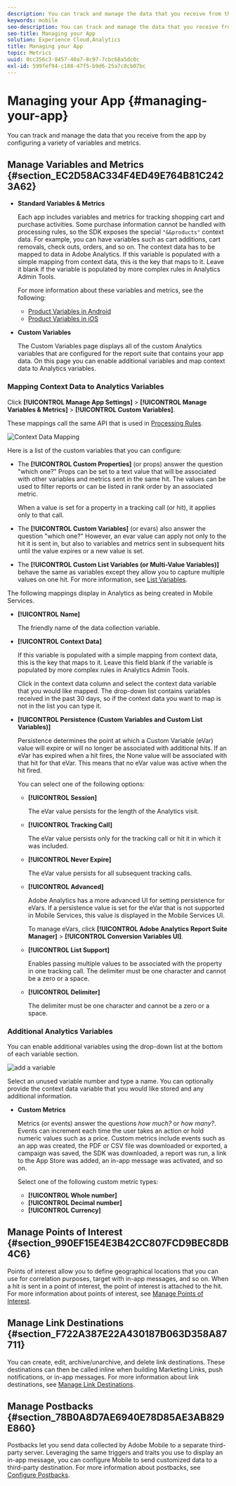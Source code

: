```yaml
---
description: You can track and manage the data that you receive from the app by configuring a variety of variables and metrics.
keywords: mobile
seo-description: You can track and manage the data that you receive from the app by configuring a variety of variables and metrics.
seo-title: Managing your App
solution: Experience Cloud,Analytics
title: Managing your App
topic: Metrics
uuid: 0cc356c3-8457-40a7-8c97-7cbc68a5dc0c
exl-id: 599fef94-c188-47f5-b9d6-25a7c8cb07bc
---
```

# Managing your App {#managing-your-app}

You can track and manage the data that you receive from the app by configuring a variety of variables and metrics.

## Manage Variables and Metrics {#section_EC2D58AC334F4ED49E764B81C2423A62}

* **Standard Variables & Metrics**

  Each app includes variables and metrics for tracking shopping cart and purchase activities. Some purchase information cannot be handled with processing rules, so the SDK exposes the special `"&&products"` context data. For example, you can have variables such as cart additions, cart removals, check outs, orders, and so on. The context data has to be mapped to data in Adobe Analytics. If this variable is populated with a simple mapping from context data, this is the key that maps to it. Leave it blank if the variable is populated by more complex rules in Analytics Admin Tools.

  For more information about these variables and metrics, see the following:

  * [Product Variables in Android](/help/android/analytics-main/products/products.md)
  * [Product Variables in iOS](/help/ios/analytics-main/products/products.md)

* **Custom Variables**

  The Custom Variables page displays all of the custom Analytics variables that are configured for the report suite that contains your app data. On this page you can enable additional variables and map context data to Analytics variables.

### Mapping Context Data to Analytics Variables

Click **[!UICONTROL Manage App Settings]** > **[!UICONTROL Manage Variables & Metrics]** > **[!UICONTROL Custom Variables]**.

These mappings call the same API that is used in [Processing Rules](https://docs.adobe.com/content/help/en/analytics/admin/admin-tools/processing-rules/processing-rules.html).

  ![Context Data Mapping](assets/custom_data_content.png)

Here is a list of the custom variables that you can configure:

* The **[!UICONTROL Custom Properties]** (or props) answer the question "which one?" Props can be set to a text value that will be associated with other variables and metrics sent in the same hit. The values can be used to filter reports or can be listed in rank order by an associated metric.

    When a value is set for a property in a tracking call (or hit), it applies only to that call.

* The **[!UICONTROL Custom Variables]** (or evars) also answer the question "which one?" However, an evar value can apply not only to the hit it is sent in, but also to variables and metrics sent in subsequent hits until the value expires or a new value is set.
* The **[!UICONTROL Custom List Variables (or Multi-Value Variables)]** behave the same as variables except they allow you to capture multiple values on one hit. For more information, see [List Variables](https://docs.adobe.com/content/help/en/analytics/implementation/javascript-implementation/variables-analytics-reporting/page-variables.html).

The following mappings display in Analytics as being created in Mobile Services.

* **[!UICONTROL Name]**

    The friendly name of the data collection variable.

* **[!UICONTROL Context Data]**

    If this variable is populated with a simple mapping from context data, this is the key that maps to it. Leave this field blank if the variable is populated by more complex rules in Analytics Admin Tools.

    Click in the context data column and select the context data variable that you would like mapped. The drop-down list contains variables received in the past 30 days, so if the context data you want to map is not in the list you can type it.

* **[!UICONTROL Persistence (Custom Variables and Custom List Variables)]**

  Persistence determines the point at which a Custom Variable (eVar) value will expire or will no longer be associated with additional hits. If an eVar has expired when a hit fires, the None value will be associated with that hit for that eVar. This means that no eVar value was active when the hit fired.

  You can select one of the following options:

  * **[!UICONTROL Session]**
  
    The eVar value persists for the length of the Analytics visit.
 
  * **[!UICONTROL Tracking Call]**

    The eVar value persists only for the tracking call or hit it in which it was included.

  * **[!UICONTROL Never Expire]**

    The eVar value persists for all subsequent tracking calls.
  * **[!UICONTROL Advanced]**

    Adobe Analytics has a more advanced UI for setting persistence for eVars. If a persistence value is set for the eVar that is not supported in Mobile Services, this value is displayed in the Mobile Services UI.

    To manage eVars, click **[!UICONTROL Adobe Analytics Report Suite Manager]** > **[!UICONTROL Conversion Variables UI]**.  

  * **[!UICONTROL List Support]**

    Enables passing multiple values to be associated with the property in one tracking call. The delimiter must be one character and cannot be a zero or a space.

  * **[!UICONTROL Delimiter]**

    The delimiter must be one character and cannot be a zero or a space.  

### Additional Analytics Variables

  You can enable additional variables using the drop-down list at the bottom of each variable section.

  ![add a variable](assets/add_variable.png)

  Select an unused variable number and type a name. You can optionally provide the context data variable that you would like stored and any additional information. 

* **Custom Metrics**

  Metrics (or events) answer the questions *how much?* or *how many?*. Events can increment each time the user takes an action or hold numeric values such as a price. Custom metrics include events such as an app was created, the PDF or CSV file was downloaded or exported, a campaign was saved, the SDK was downloaded, a report was run, a link to the App Store was added, an in-app message was activated, and so on.

  Select one of the following custom metric types:

  * **[!UICONTROL Whole number]**
  * **[!UICONTROL Decimal number]**
  * **[!UICONTROL Currency]**

## Manage Points of Interest {#section_990EF15E4E3B42CC807FCD9BEC8DB4C6}

Points of interest allow you to define geographical locations that you can use for correlation purposes, target with in-app messages, and so on. When a hit is sent in a point of interest, the point of interest is attached to the hit. For more information about points of interest, see [Manage Points of Interest](/help/using/location/t-manage-points.md).  

## Manage Link Destinations {#section_F722A387E22A430187B063D358A87711}

You can create, edit, archive/unarchive, and delete link destinations. These destinations can then be called inline when building Marketing Links, push notifications, or in-app messages. For more information about link destinations, see [Manage Link Destinations](/help/using/acquisition-main/c-manage-link-destinations/t-archive-unarchive-link-destinations.md).

## Manage Postbacks {#section_78B0A8D7AE6940E78D85AE3AB829E860}

Postbacks let you send data collected by Adobe Mobile to a separate third-party server. Leveraging the same triggers and traits you use to display an in-app message, you can configure Mobile to send customized data to a third-party destination. For more information about postbacks, see [Configure Postbacks](/help/using/c-manage-app-settings/c-mob-confg-app/signals.md).
